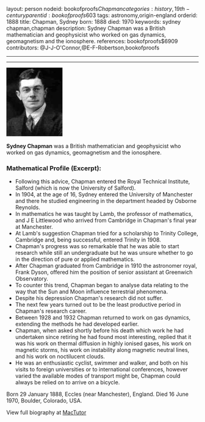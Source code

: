 layout: person
nodeid: bookofproofs$Chapman
categories: history,19th-century
parentid: bookofproofs$603
tags: astronomy,origin-england
orderid: 1888
title: Chapman, Sydney
born: 1888
died: 1970
keywords: sydney chapman,chapman
description: Sydney Chapman was a British mathematician and geophysicist who worked on gas dynamics, geomagnetism and the ionosphere.
references: bookofproofs$6909
contributors: @J-J-O'Connor,@E-F-Robertson,bookofproofs

---



---

![Chapman.jpg](https://github.com/bookofproofs/bookofproofs.github.io/blob/main/_sources/_assets/images/portraits/Chapman.jpg?raw=true)

**Sydney Chapman** was a British mathematician and geophysicist who worked  on gas dynamics, geomagnetism and the ionosphere.

### Mathematical Profile (Excerpt):
* Following this advice, Chapman entered the Royal Technical Institute, Salford (which is now the University of Salford).
* In 1904, at the age of 16, Sydney entered the University of Manchester and there he studied engineering in the department headed by Osborne Reynolds.
* In mathematics he was taught by Lamb, the professor of mathematics, and J E Littlewood who arrived from Cambridge in Chapman's final year at Manchester.
* At Lamb's suggestion Chapman tried for a scholarship to Trinity College, Cambridge and, being successful, entered Trinity in 1908.
* Chapman's progress was so remarkable that he was able to start research while still an undergraduate but he was unsure whether to go in the direction of pure or applied mathematics.
* After Chapman graduated from Cambridge in 1910 the astronomer royal, Frank Dyson, offered him the position of senior assistant at Greenwich Observatory.
* To counter this trend, Chapman began to analyse data relating to the way that the Sun and Moon influence terrestrial phenomena.
* Despite his depression Chapman's research did not suffer.
* The next few years turned out to be the least productive period in Chapman's research career.
* Between 1928 and 1932 Chapman returned to work on gas dynamics, extending the methods he had developed earlier.
* Chapman, when asked shortly before his death which work he had undertaken since retiring he had found most interesting, replied that it was his work on thermal diffusion in highly ionised gases, his work on magnetic storms, his work on instability along magnetic neutral lines, and his work on noctilucent clouds.
* He was an enthusiastic cyclist, swimmer and walker, and both on his visits to foreign universities or to international conferences, however varied the available modes of transport might be, Chapman could always be relied on to arrive on a bicycle.

Born 29 January 1888, Eccles (near Manchester), England. Died 16 June 1970, Boulder, Colorado, USA.

View full biography at [MacTutor](https://mathshistory.st-andrews.ac.uk/Biographies/Chapman/)
